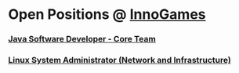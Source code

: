 # Open Positions @ [InnoGames](https://www.innogames.com/career/detail/job?s=github_jobs_repo)

### [Java Software Developer - Core Team](java-software-developer-core-team.md)
### [Linux System Administrator \(Network and Infrastructure\)](linux-system-administrator-network-and-infrastructure.md)

